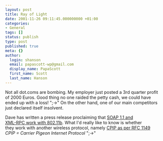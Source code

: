 ```yaml
---
layout: post
title: Ray of Light
date: 2001-11-26 09:11:45.000000000 +01:00
categories:
- General
tags: []
status: publish
type: post
published: true
meta: {}
author:
  login: shanson
  email: papascott-wp@gmail.com
  display_name: PapaScott
  first_name: Scott
  last_name: Hanson
---
```

<p>Not all dot.coms are bombing. My employer just posted a 3rd quarter profit of 2000 Euros. Good thing no one raided the petty cash, we could have ended up with a loss! ";->" On the other hand, one of our main competitors just declared itself insolvent.</p>
<p>Dave has written a press release proclaiming that <a href="http://www.userland.com/stories/storyReader$136">SOAP 1.1 and<br />
XML-RPC work with 802.11b</a>. What I'd really like to know is whether<br />
they work with another wireless protocol, namely <a href="http://www.blug.linux.no/rfc1149/">CPIP as per RFC 1149</a> <i>CPIP = Carrier Pigeon Internet Protocol</i> ";->"</p>

